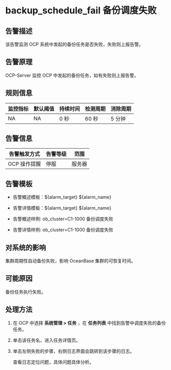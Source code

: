 backup_schedule_fail 备份调度失败
================================================

**告警描述**
-----------------------------

该告警监测 OCP 系统中发起的备份任务是否失败，失败则上报告警。

告警原理
-------------------------

OCP-Server 监控 OCP 中发起的备份任务，如有失败则上报告警。

**规则信息**
-----------------------------

| 监控指标 | 默认阈值 | 持续时间 | 检测周期 | 消除周期 |
|------|------|------|------|------|
| NA   | NA   | 0 秒  | 60 秒 | 5 分钟 |

**告警信息**
-----------------------------

|  告警触发方式  | 告警等级 | 范围  |
|----------|------|-----|
| OCP 操作提醒 | 停服   | 服务器 |

**告警模板**
-----------------------------

* 告警概述模板：\${alarm_target} ${alarm_name}

* 告警详情模板：\${alarm_target} ${alarm_name}

* 告警概述样例: ob_cluster=C1-1000 备份调度失败

* 告警详情样例: ob_cluster=C1-1000 备份调度失败

**对系统的影响**
-------------------------------

集群周期性自动备份失败，影响 OceanBase 集群的可恢复时间。

**可能原因**
-----------------------------

备份任务执行失败。

**处理方法**
-----------------------------

1. 在 OCP 中选择 **系统管理 \> 任务** ，在 **任务列表** 中找到告警中调度失败的备份任务。

2. 单击该任务名，进入任务详情页。

3. 单击左侧失败的步骤，右侧日志界面会跳转到该步骤的日志。

   查看日志定位问题，具体问题具体分析。
